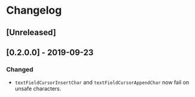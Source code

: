 # Changelog

## [Unreleased]

## [0.2.0.0] - 2019-09-23

### Changed

- `textFieldCursorInsertChar` and `textFieldCursorAppendChar` now fail on unsafe characters.
